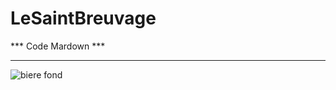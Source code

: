 # LeSaintBreuvage

*** Code Mardown ***
*********************

![biere fond](http://preprod-img.medisite.fr/files/images/article/5/6/0/504065/1614847-inline.jpg "biere fond")